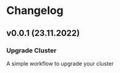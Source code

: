# Changelog

## v0.0.1 (23.11.2022)

### Upgrade Cluster

A simple workflow to upgrade your cluster
